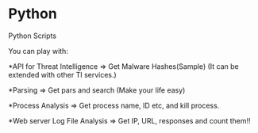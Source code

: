 # Python
Python Scripts

You can play with:

 *API for Threat Intelligence => Get Malware Hashes(Sample) (It can be extended with other TI services.)
 
 *Parsing => Get pars and search (Make your life easy)
 
 *Process Analysis => Get process name, ID etc, and kill process.
 
 *Web server Log File Analysis => Get IP, URL, responses and count them!!
 
